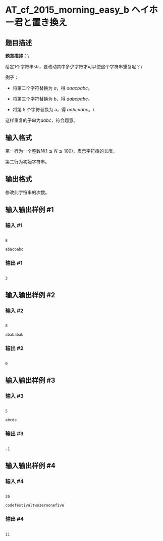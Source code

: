 # AT_cf_2015_morning_easy_b ヘイホー君と置き換え

## 题目描述

**题意描述：**\
给定$1$个字符串$str$，要改动其中多少字符才可以使这个字符串重复呢？\
例子：
- 将第二个字符替换为 $a$，得 $aaacbabc$。
- 将第三个字符替换为 b，得 $aabcbabc$。
- 将第 5 个字符替换为 a，得 $aabcaabc$。\
这样重复的子串为$aabc$，符合题意。

## 输入格式

第一行为一个整数$N$$(1 ≦ N ≦ 100)$，表示字符串的长度。

第二行为初始字符串。

## 输出格式

修改此字符串的次数。

## 输入输出样例 #1

### 输入 #1

```
8
abacbabc
```

### 输出 #1

```
3
```

## 输入输出样例 #2

### 输入 #2

```
8
abababab
```

### 输出 #2

```
0
```

## 输入输出样例 #3

### 输入 #3

```
5
abcde
```

### 输出 #3

```
-1
```

## 输入输出样例 #4

### 输入 #4

```
26
codefestivaltwozeroonefive
```

### 输出 #4

```
11
```